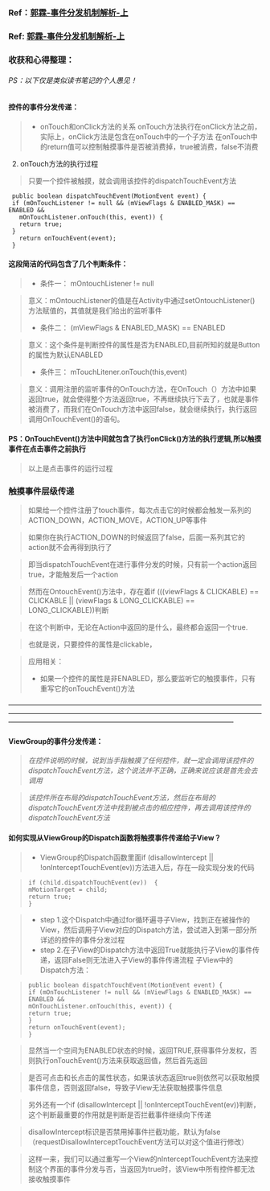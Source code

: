 ### Ref：[郭霖-事件分发机制解析-上](http://blog.csdn.net/guolin_blog/article/details/9097463/)
### Ref: [郭霖-事件分发机制解析-上](http://blog.csdn.net/guolin_blog/article/details/9153747)

### 收获和心得整理：
###### PS：以下仅是类似读书笔记的个人愚见！
#### 控件的事件分发传递：
> * onTouch和onClick方法的关系
> onTouch方法执行在onClick方法之前，
> 实际上，onClick方法是包含在onTouch中的一个子方法
> 在onTouch中的return值可以控制触摸事件是否被消费掉，true被消费，false不消费
2.	onTouch方法的执行过程
> 只要一个控件被触摸，就会调用该控件的dispatchTouchEvent方法

` public boolean dispatchTouchEvent(MotionEvent event) {`  
` if (mOnTouchListener != null && (mViewFlags & ENABLED_MASK) == ENABLED &&`  
`   mOnTouchListener.onTouch(this, event)) {`  
`   return true;`  
` }`  
`   return onTouchEvent(event);`  
` }`  

#### 这段简洁的代码包含了几个判断条件：
> * 条件一： mOntouchListener != null

> 意义：mOntouchListener的值是在Activity中通过setOntouchListener()方法赋值的，其值就是我们给出的监听事件
> * 条件二： (mViewFlags & ENABLED_MASK) == ENABLED

> 意义：这个条件是判断控件的属性是否为ENABLED,目前所知的就是Button的属性为默认ENABLED
> * 条件三： mTouchLitener.onTouch(this,event)

> 意义：调用注册的监听事件的OnTouch方法，在OnTouch（）方法中如果返回true，就会使得整个方法返回true，不再继续执行下去了，也就是事件被消费了，而我们在OnTouch方法中返回false，就会继续执行，执行返回调用OnTouchEvent()的语句。

#### PS：OnTouchEvent()方法中间就包含了执行onClick()方法的执行逻辑,所以触摸事件在点击事件之前执行

> 以上是点击事件的运行过程

### 触摸事件层级传递
> 如果给一个控件注册了touch事件，每次点击它的时候都会触发一系列的ACTION_DOWN，ACTION_MOVE，ACTION_UP等事件

> 如果你在执行ACTION_DOWN的时候返回了false，后面一系列其它的action就不会再得到执行了

> 即当dispatchTouchEvent在进行事件分发的时候，只有前一个action返回true，才能触发后一个action

> 然而在OntouchEvent()方法中，存在着if (((viewFlags & CLICKABLE) == CLICKABLE || (viewFlags & LONG_CLICKABLE) == LONG_CLICKABLE))判断

> 在这个判断中，无论在Action中返回的是什么，最终都会返回一个true. 

> 也就是说，只要控件的属性是clickable，

> 应用相关：
> *  如果一个控件的属性是非ENABLED，那么要监听它的触摸事件，只有重写它的onTouchEvent()方法

————————————————————————————————————————————————————————————————————————————————————————————————————————
#### ViewGroup的事件分发传递：

> *在控件说明的时候，说到当手指触摸了任何控件，就一定会调用该控件的dispatchTouchEvent方法，这个说法并不正确，正确来说应该是首先会去调用*

> *该控件所在布局的dispatchTouchEvent方法，然后在布局的dispatchTouchEvent方法中找到被点击的相应控件，再去调用该控件的dispatchTouchEvent方法*

#### 如何实现从ViewGroup的Dispatch函数将触摸事件传递给子View？
> * ViewGroup的Dispatch函数里面if (disallowIntercept || !onInterceptTouchEvent(ev))方法进入后，存在一段实现分发的代码

> `if (child.dispatchTouchEvent(ev))  {`   
>     `mMotionTarget = child;`    
>     `return true;`    
> `}`

> * step 1.这个Dispatch中通过for循环遍寻子View，找到正在被操作的View，然后调用子View对应的Dispatch方法，尝试进入到第一部分所详述的控件的事件分发过程
> * step 2.在子View的Dispatch方法中返回True就能执行子View的事件传递，返回False则无法进入子View的事件传递流程
> 子View中的Dispatch方法：

> `public boolean dispatchTouchEvent(MotionEvent event) {`  
>   `if (mOnTouchListener != null && (mViewFlags & ENABLED_MASK) == ENABLED &&`  
>       `mOnTouchListener.onTouch(this, event)) {`  
>       `return true;`  
>     `}`  
>     `return onTouchEvent(event);`  
>  `}`  

> 显然当一个空间为ENABLED状态的时候，返回TRUE,获得事件分发权，否则执行onTouchEvent()方法来获取返回值，然后首先返回

> 是否可点击和长点击的属性状态，如果该状态返回true则依然可以获取触摸事件信息，否则返回false，导致子View无法获取触摸事件信息

> 另外还有一个if (disallowIntercept || !onInterceptTouchEvent(ev))判断，这个判断最重要的作用就是判断是否拦截事件继续向下传递

> disallowIntercept标识是否禁用掉事件拦截功能，默认为false（requestDisallowInterceptTouchEvent方法可以对这个值进行修改）

> 这样一来，我们可以通过重写一个View的nInterceptTouchEvent方法来控制这个界面的事件分发与否，当返回为true时，该View中所有控件都无法接收触摸事件

